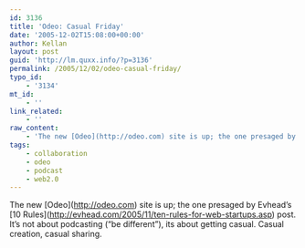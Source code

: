 ```yaml
---
id: 3136
title: 'Odeo: Casual Friday'
date: '2005-12-02T15:08:00+00:00'
author: Kellan
layout: post
guid: 'http://lm.quxx.info/?p=3136'
permalink: /2005/12/02/odeo-casual-friday/
typo_id:
    - '3134'
mt_id:
    - ''
link_related:
    - ''
raw_content:
    - 'The new [Odeo](http://odeo.com) site is up; the one presaged by Evhead\''s [10 Rules](http://evhead.com/2005/11/ten-rules-for-web-startups.asp) post.  It\''s not about podcasting (\"be different\"), its about getting casual.  Casual creation, casual sharing.'
tags:
    - collaboration
    - odeo
    - podcast
    - web2.0
---
```


The new \[Odeo\](http://odeo.com) site is up; the one presaged by Evhead’s \[10 Rules\](http://evhead.com/2005/11/ten-rules-for-web-startups.asp) post. It’s not about podcasting (“be different”), its about getting casual. Casual creation, casual sharing.